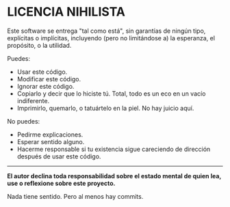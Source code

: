# LICENCIA NIHILISTA

Este software se entrega "tal como está", sin garantías de ningún tipo, explícitas o implícitas, incluyendo (pero no limitándose a) la esperanza, el propósito, o la utilidad.

Puedes:

- Usar este código.
- Modificar este código.
- Ignorar este código.
- Copiarlo y decir que lo hiciste tú. Total, todo es un eco en un vacío indiferente.
- Imprimirlo, quemarlo, o tatuártelo en la piel. No hay juicio aquí.

No puedes:

- Pedirme explicaciones.
- Esperar sentido alguno.
- Hacerme responsable si tu existencia sigue careciendo de dirección después de usar este código.

---

**El autor declina toda responsabilidad sobre el estado mental de quien lea, use o reflexione sobre este proyecto.**

Nada tiene sentido. Pero al menos hay commits.
